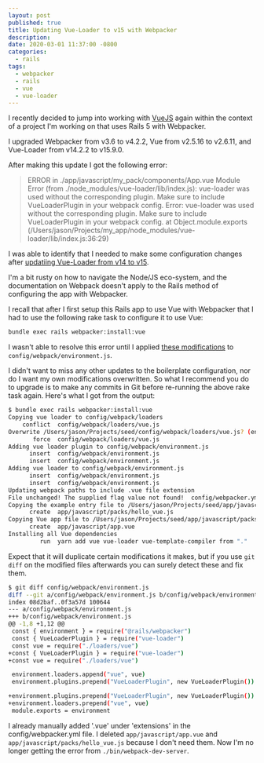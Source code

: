 ```yaml
---
layout: post
published: true
title: Updating Vue-Loader to v15 with Webpacker
description:
date: 2020-03-01 11:37:00 -0800
categories:
  - rails
tags:
  - webpacker
  - rails
  - vue
  - vue-loader
---
```


I recently decided to jump into working with [VueJS] again within the context
of a project I'm working on that uses Rails 5 with Webpacker.

I upgraded Webpacker from v3.6 to v4.2.2, Vue from v2.5.16 to v2.6.11,
and Vue-Loader from v14.2.2 to v15.9.0.

After making this update I got the following error:

> ERROR in ./app/javascript/my_pack/components/App.vue
> Module Error (from ./node_modules/vue-loader/lib/index.js):
> vue-loader was used without the corresponding plugin. Make sure to include VueLoaderPlugin in your webpack config.
> Error: vue-loader was used without the corresponding plugin. Make sure to include VueLoaderPlugin in your webpack config.
> at Object.module.exports (/Users/jason/Projects/my_app/node_modules/vue-loader/lib/index.js:36:29)

I was able to identify that I needed to make some configuration changes after
[updatiing Vue-Loader from v14 to v15].

I'm a bit rusty on how to navigate the Node/JS eco-system, and the documentation
on Webpack doesn't apply to the Rails method of configuring the app with
Webpacker.

I recall that after I first setup this Rails app to use Vue with Webpacker that
I had to use the following rake task to configure it to use Vue:

```bash
bundle exec rails webpacker:install:vue
```

I wasn't able to resolve this error until I applied [these modifications] to
`config/webpack/environment.js`.

I didn't want to miss any other updates to the boilerplate configuration,
nor do I want my own modifications overwritten. So what I recommend you do
to upgrade is to make any commits in Git before re-running the above rake
task again. Here's what I got from the output:

```bash
$ bundle exec rails webpacker:install:vue
Copying vue loader to config/webpack/loaders
    conflict  config/webpack/loaders/vue.js
Overwrite /Users/jason/Projects/seed/config/webpack/loaders/vue.js? (enter "h" for help) [Ynaqdhm] Y
       force  config/webpack/loaders/vue.js
Adding vue loader plugin to config/webpack/environment.js
      insert  config/webpack/environment.js
      insert  config/webpack/environment.js
Adding vue loader to config/webpack/environment.js
      insert  config/webpack/environment.js
      insert  config/webpack/environment.js
Updating webpack paths to include .vue file extension
File unchanged! The supplied flag value not found!  config/webpacker.yml
Copying the example entry file to /Users/jason/Projects/seed/app/javascript/packs
      create  app/javascript/packs/hello_vue.js
Copying Vue app file to /Users/jason/Projects/seed/app/javascript/packs
      create  app/javascript/app.vue
Installing all Vue dependencies
         run  yarn add vue vue-loader vue-template-compiler from "."
```

Expect that it will duplicate certain modifications it makes, but if you use
`git diff` on the modified files afterwards you can surely detect these and fix
them.

```bash
$ git diff config/webpack/environment.js
diff --git a/config/webpack/environment.js b/config/webpack/environment.js
index 08d2baf..0f3a57d 100644
--- a/config/webpack/environment.js
+++ b/config/webpack/environment.js
@@ -1,8 +1,12 @@
 const { environment } = require("@rails/webpacker")
 const { VueLoaderPlugin } = require("vue-loader")
 const vue = require("./loaders/vue")
+const { VueLoaderPlugin } = require("vue-loader")
+const vue = require("./loaders/vue")

 environment.loaders.append("vue", vue)
 environment.plugins.prepend("VueLoaderPlugin", new VueLoaderPlugin())

+environment.plugins.prepend("VueLoaderPlugin", new VueLoaderPlugin())
+environment.loaders.prepend("vue", vue)
 module.exports = environment
```

I already manually added '.vue' under 'extensions' in the config/webpacker.yml
file. I deleted `app/javascript/app.vue` and `app/javascript/packs/hello_vue.js`
because I don't need them. Now I'm no longer getting the error from
`./bin/webpack-dev-server`.

[vuejs]: https://vuejs.org/
[updatiing vue-loader from v14 to v15]: https://vue-loader.vuejs.org/migrating.html#a-plugin-is-now-required
[these modifications]: https://github.com/rails/webpacker/blob/cb4e4c8c/lib/install/vue.rb#L7,L13
